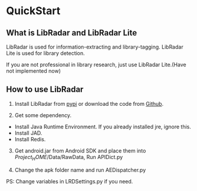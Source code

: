 # QuickStart

## What is LibRadar and LibRadar Lite

LibRadar is used for information-extracting and library-tagging.
LibRadar Lite is used for library detection.

If you are not professional in library research, just use LibRadar Lite.(Have not implemented now)

## How to use LibRadar

1. Install LibRadar from [pypi](https://pypi.python.org/pypi/LibRadar) or download the code from [Github](http://github.com/pkumza/LibRadar).

2. Get some dependency.
 - Install Java Runtime Environment. If you already installed jre, ignore this.
 - Install JAD.
 - Install Redis.

3. Get android.jar from Android SDK and place them into $Project_HOME$/Data/RawData, Run APIDict.py

4. Change the apk folder name and run AEDispatcher.py

PS: Change variables in LRDSettings.py if you need.
